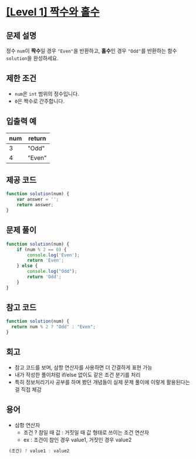 # [[Level 1] 짝수와 홀수](https://school.programmers.co.kr/learn/courses/30/lessons/12937)
## 문제 설명

정수 `num`이 **짝수**일 경우 `"Even"`을 반환하고, **홀수**인 경우 `"Odd"`를 반환하는 함수 `solution`을 완성하세요.


## 제한 조건

- `num`은 `int` 범위의 정수입니다.
- `0`은 짝수로 간주합니다.


## 입출력 예

| num | return |
|-----|--------|
| 3   | "Odd"  |
| 4   | "Even" |


## 제공 코드

```js
function solution(num) {
    var answer = '';
    return answer;
}
```

## 문제 풀이

```js
function solution(num) {
    if (num % 2 == 0) {
        console.log('Even');
        return 'Even';
    } else {
        console.log("Odd");
        return 'Odd';
    }
}
```

## 참고 코드

```js
function solution(num) {
  return num % 2 ? "Odd" : "Even";
}
```

## 회고

- 참고 코드를 보며, 삼항 연산자를 사용하면 더 간결하게 표현 가능
- 내가 작성한 풀이처럼 if/else 없이도 같은 조건 분기를 처리
- 특히 정보처리기사 공부를 하며 봤던 개념들이 실제 문제 풀이에 이렇게 활용된다는 걸 직접 체감

## 용어

- 삼항 연산자
  - 조건 ? 참일 때 값 : 거짓일 때 값 형태로 쓰이는 조건 연산자
  - ex : 조건이 참인 경우 value1, 거짓인 경우 value2

```js
 (조건) ? value1 : value2
 ```